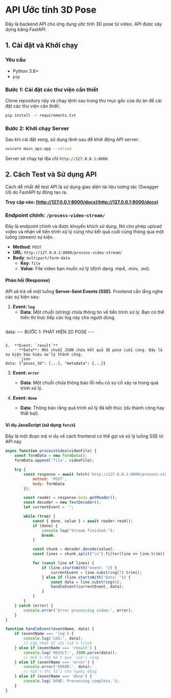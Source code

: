 # API Ước tính 3D Pose

Đây là backend API cho ứng dụng ước tính 3D pose từ video. API được xây dựng bằng FastAPI.

## 1. Cài đặt và Khởi chạy

### Yêu cầu
- Python 3.8+
- `pip`

### Bước 1: Cài đặt các thư viện cần thiết

Clone repository này và chạy lệnh sau trong thư mục gốc của dự án để cài đặt các thư viện cần thiết:

```bash
pip install -r requirements.txt
```

### Bước 2: Khởi chạy Server

Sau khi cài đặt xong, sử dụng lệnh sau để khởi động API server:

```bash
uvicorn main_api:app --reload
```

Server sẽ chạy tại địa chỉ `http://127.0.0.1:8000`.

## 2. Cách Test và Sử dụng API

Cách dễ nhất để test API là sử dụng giao diện tài liệu tương tác (Swagger UI) do FastAPI tự động tạo ra.

**Truy cập vào: [http://127.0.0.1:8000/docs](http://127.0.0.1:8000/docs)**

### Endpoint chính: `/process-video-stream/`

Đây là endpoint chính và được khuyến khích sử dụng. Nó cho phép upload video và nhận về tiến trình xử lý cũng như kết quả cuối cùng thông qua một luồng (stream) sự kiện.

- **Method**: `POST`
- **URL**: `http://127.0.0.1:8000/process-video-stream/`
- **Body**: `multipart/form-data`
  - **Key**: `file`
  - **Value**: File video bạn muốn xử lý (định dạng .mp4, .mov, .avi).

#### Phản hồi (Response)

API sẽ trả về một luồng **Server-Sent Events (SSE)**. Frontend cần lắng nghe các sự kiện sau:

1.  **Event: `log`**
    - **Data**: Một chuỗi (string) chứa thông tin về tiến trình xử lý. Bạn có thể hiển thị trực tiếp các log này cho người dùng.
    ```
data: --- BƯỚC 1: PHÁT HIỆN 2D POSE ---
```

2.  **Event: `result`**
    - **Data**: Một chuỗi JSON chứa kết quả 3D pose cuối cùng. Đây là sự kiện báo hiệu xử lý thành công.
    ```json
data: {"poses_3d": [...], "metadata": {...}}
```

3.  **Event: `error`**
    - **Data**: Một chuỗi chứa thông báo lỗi nếu có sự cố xảy ra trong quá trình xử lý.

4.  **Event: `done`**
    - **Data**: Thông báo rằng quá trình xử lý đã kết thúc (dù thành công hay thất bại).

#### Ví dụ JavaScript (sử dụng `fetch`)

Đây là một đoạn mã ví dụ về cách frontend có thể gọi và xử lý luồng SSE từ API này.

```javascript
async function processVideo(videoFile) {
    const formData = new FormData();
    formData.append('file', videoFile);

    try {
        const response = await fetch('http://127.0.0.1:8000/process-video-stream/', {
            method: 'POST',
            body: formData
        });

        const reader = response.body.getReader();
        const decoder = new TextDecoder();
        let currentEvent = '';

        while (true) {
            const { done, value } = await reader.read();
            if (done) {
                console.log("Stream finished.");
                break;
            }

            const chunk = decoder.decode(value);
            const lines = chunk.split("\n").filter(line => line.trim() !== '');

            for (const line of lines) {
                if (line.startsWith("event: ")) {
                    currentEvent = line.substring(7).trim();
                } else if (line.startsWith("data: ")) {
                    const data = line.substring(6);
                    handleEvent(currentEvent, data);
                }
            }
        }
    } catch (error) {
        console.error('Error processing video:', error);
    }
}

function handleEvent(eventName, data) {
    if (eventName === 'log') {
        console.log('LOG:', data);
        // Cập nhật UI với tiến trình
    } else if (eventName === 'result') {
        console.log('RESULT:', JSON.parse(data));
        // Hiển thị kết quả cuối cùng
    } else if (eventName === 'error') {
        console.error('ERROR:', data);
        // Hiển thị lỗi cho người dùng
    } else if (eventName === 'done') {
        console.log('DONE: Processing complete.');
    }
}
```